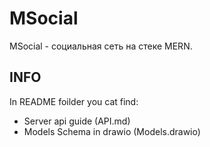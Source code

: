# MSocial

MSocial - социальная сеть на стеке MERN.

## INFO

In README foilder you cat find:

- Server api guide (API.md)
- Models Schema in drawio (Models.drawio)
